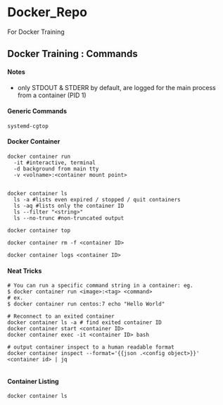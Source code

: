 # Docker_Repo
For Docker Training

## Docker Training : Commands


#### Notes
- only STDOUT & STDERR by default, are logged for the main process from a container (PID 1)

#### Generic Commands

```
systemd-cgtop

```

#### Docker Container
```
docker container run
  -it #interactive, terminal
  -d background from main tty
  -v <volname>:<container mount point>
    

docker container ls
  ls -a #lists even expired / stopped / quit containers
  ls -aq #lists only the container ID
  ls --filter "<string>"
  ls --no-trunc #non-truncated output

docker container top

docker container rm -f <container ID>

docker container logs <container ID>

```

#### Neat Tricks
```
# You can run a specific command string in a container: eg.
$ docker container run <image>:<tag> <command>
# ex.
$ docker container run centos:7 echo "Hello World"

# Reconnect to an exited container
docker container ls -a # find exited container ID
docker container start <container ID>
docker container exec -it <container ID> bash

# output container inspect to a human readable format
docker container inspect --format='{{json .<config object>}}' <container id> | jq


```

#### Container Listing
```
docker container ls

```

